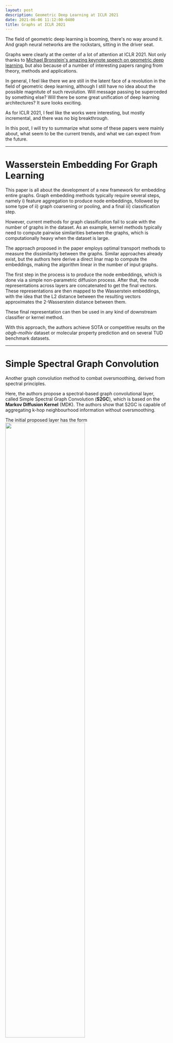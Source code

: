 ```yaml
---
layout: post
description: Geometric Deep Learning at ICLR 2021
date: 2021-06-06 11:12:00-0400
title: Graphs at ICLR 2021
---
```




The field of geometric deep learning is booming, there's no way around it. And graph neural networks are the rockstars, sitting in the driver seat.

Graphs were clearly at the center of a lot of attention at ICLR 2021.
Not only thanks to [Michael Bronstein's amazing keynote speech on geometric deep learning](https://iclr.cc/virtual/2021/invited-talk/3717), but also because of a number of interesting papers ranging from theory, methods and applications.

In general, I feel like there we are still in the latent face of a revolution in the field of geometric deep learning, although I still have no idea about the possible magnitute of such revolution. Will message passing be superceded by something else? Will there be some great unification of deep learning architectures? It sure looks exciting.

As for ICLR 2021, I feel like the works were interesting, but mostly incremental, and there was no big breakthrough.

In this post,  I will try to summarize what some of these papers were mainly about, what seem to be the current trends, and what we can expect from the future.

---


# Wasserstein Embedding For Graph Learning

This paper is all about the development of a new framework for embedding entire graphs.
Graph embedding methods typically require several steps, namely i) feature aggregation to produce node embeddings, followed by some type of ii) graph coarsening or pooling, and a final iii) classification step.

However, current methods for graph classification fail to scale with the number of graphs in the dataset. As an example, kernel methods typically need to compute pairwise similarities between the graphs, which is computationally heavy when the dataset is large.

The approach proposed in the paper employs optimal transport methods to measure the dissimilarity between the graphs. Similar approaches already exist, but the authors here derive a direct linar map to compute the embeddings, making the algorithm linear in the number of input graphs.

The first step in the process is to produce the node embeddings, which is done via a simple non-parametric diffusion process. After that, the node representations across layers are concatenated to get the final vectors.
These representations are then mapped to the Wasserstein embeddings, with the idea that the L2 distance between the resulting vectors approximates the 2-Wasserstein distance between them.

These final representation can then be used in any kind of downstream classifier or kernel method.

With this approach, the authors achieve SOTA or competitive results on the *obgb-molhiv* dataset  or molecular property prediction and on several TUD benchmark datasets.

--- 
# Simple Spectral Graph Convolution

Another graph convolution method to combat oversmoothing, derived from spectral principles.

Here, the authors propose a spectral-based graph convolutional layer, called Simple Spectral Graph Convolution (**S2GC**), which is based on the **Markov Diffusion Kernel** (MDK). The authors show that S2GC is capable of aggregating k-hop neighbourhood information without oversmoothing.

The initial proposed layer has the form
<img src="{{ site.baseurl }}/assets/img/ssgc1.png" width="70%"/>

with $$\hat{T}$$ being the normalized adjacency matrix with added self-loops.

However, this formulation can still incur in oversmoothing. Thus, the authors incorporate the possibility to interpolate between self-information and neighbor aggregation:

<img src="{{ site.baseurl }}/assets/img/ssgc2.png" width="70%"/>

The model is evaluated on the tasks of text and node classification, as well as node clustering and community detection. In general, the results are competitive with previous models, but this new formulation appears to be able to combat oversmoothing as the receptive field increases.

It is also showed in the paper that  the proposed filter, by design, will give the highest weight to the closest neighborhood of a node, and that the model can incorporate larger receptive fields without undermining contributions of smaller receptive fields, which might be the reason why this model doesn't suffer from oversmoothing.

---
# Adaptive Universal Generalized PageRank Graph Neural Network

The goal here is to build a model that can adapt to both homophily and heterophily settings, and combat oversmoothing. The proposed approach incorporates the generalized page rank (GPR) algorithm in Graph Neural Networks (GNNs).

Simply put, the GPR algorithm assigns scores to nodes in a graph that are then used for clustering purposes.

The GPR + GNN process is as follows:

<img src="{{ site.baseurl }}/assets/img/pagerank.png" width="70%"/>

Here, the initial node representation is derived by a neural network $$f_{\theta}$$.
After that, the typical graph diffusion is performed using the symmetric adjacency matrix in order to get representations that aggregate information from 1 to $$k$$-hop neighborhoods.
To get the final representations, the hidden representaions from 1 to $$k$$ are summed and weighted by values $$\gamma_k$$. These weights are trained jointly with $$f_{\theta}$$.

As the authors point out, the weights  $$\gamma_k$$ give the model  the ability to adaptively control the contribution of each propagation step and adjust it to the node label pattern, thus adapting to both homophily and etherophily settings. 

Moreover, oversmoothing should be combated by the model by assigning less weight to large-range propagation steps whenever they are not beneficial in the training procedure.

---

# How To Find Your Friendly Neighborhood: Graph Attention Design With Self-Supervision

The paper is an exploration of attention in graph neural networks. Moreover, the authors propose to use attention-based, self-supervised link-prediction as an auxiliary task when doing node classification.

Apparently, there is room to improve self-attention mechanism in graph neural networks as, for example, GATs have typically showed performance improvements but the improvements are not consistent across datasets, and it's not even clear what graph attention actually learns.

Let's recall that the GAT's attention comes in the form of $$a^T[Wh_i\mid\mid Wh_j]$$. In addition to this, the authors investigate dot-product attention, which is in the form $$(Wh_i) * (Wh_j)$$.

In the proposed self-supervision framework, the attention is used to predict the presence/absence of edges between node pairs. In essence, it's an auxiliary link prediction task. The authors explore four different attention mechanisms: the original one from GAT, dot product attention, scaled dot product, and a mix of dot product and GAT attention.

The final loss is the combination of the cross-entropy on the node labels (for the node classification task), and the self-supervised graph attention losses, plus an L2 penalty term.

Given this framework, the authors pose some research question, which I'll summarize here.

1. **Does graph attention learn label agreement?** The authors here seem to think that, due to oversmoothing in GAT, if an edge exists between nodes with different labels, that it will be hard to distinguish them. Thus, they postulate that ideal attention should give all the weights to label-agreed neighbors. In their experiments, they show that GAT attention learns label-agreement better that dot-product.
2. **Is graph attention predictive for edge presence?** On the link predictiont ask, dot-product attention consistently outperforms GAT attention. 
3. **Which graph attention should we use for given graphs?** The hypothesis here is that different attention mechanisms have will have different abilities to model graphs under various homophily and average degree. Here, the best performing model in low-homphily settings employs scaled dot-product attention with self-supervision, showing that self-supervision can be useful. However, when homphily and average degree are high enough, there is no difference in performance between all the models, including a vanilla GCN.

All of the experiments done so far were done using synthetic dataset, as they allow for controlling several graph properties. However, the authors show that the design choice generalize to many real-world datasets.

---

# Learning Mesh-Based Simulations With Graph Networks

Here the authors introduce **MeshGraphNets**, a framework for learning mesh-based simulations using graph neural networks.
These simulations allow modelling of complex physical systems, such as cloth, fluid dynamics, and air flow.

The original simulation meshes are represented by a set of mesh nodes and edges. Each node is associated with a coordinate in mesh space, and with the value of the quantity that the system is modelling. Some systems, called *Lagrangian*, are also endowed with a 3D so-called *world-space* coordinate for the nodes.

The proposed model first  translates the mesh represantion into a multigraph, with the Lagrangian systems having additional"word"edges to enable interactions that might be local in 3D space but non-local in mesh space. These edges are created by spatial proximity.

In the graph, positional features are encoded in the edges. The initial features for both nodes and edges are then encoeed with simple MPLs, and that passed though several layers of message-passing.

<img src="{{ site.baseurl }}/assets/img/mesh.png" width="90%"/>



The latent node features for the nodes are finally translated by a decoder MLP into output features $$p_i$$. These features are interpreted as derivatives of the system quantitiy that we are modelling, so that they can be used to update the state of the system at the next timestep.

The resulting simulations, which can be seen [here](https://sites.google.com/view/meshgraphnets), tend o run 1-2 orders of magnitude faster that the simulations they were trained on.

---

#  Learning Parametrized Graph Shift Operators

This paper provides and analysis for graph shift operators (GSO)* in graph learning, as well as a strategy for learning parametrized shift operators on graphs. 

The parametrization is achieved in the following way:

<img src="{{{ site.baseurl }}/assets/img/gso1.png" width="70%"/>

where $$D_a$$ is the degre matrix,  and $$A_a$$ is the adjacency matrix with self-loops.

Depending on the parameters values, one can retrieve commonly used graph shift operators, as shown in the following table:

<img src="{{{ site.baseurl }}/assets/img/gso2.png" width="70%"/>


The authors then show how to include this new parametrized GSO in common GNN architectures.

The exposition continues with a brief theoretical analysis, where for example it is shown that the parametrized GSO has real eigenvalues and eigenvectors, making it feasible to use in exhisting spectral network analysis frameworks where this property is required. Some other bounds useful for numerical stability are derived in the paper.

---

# On the Bottleneck of Graph Neural Networks and its Practical Implications

One of the main issues with graphnets is the *bottleneck* issue: GNNs struggle to propagate information between distant nodes in the graph.  This paper relates this failure mode to the *over-squashing* problem, which happens when the network is not able to compress exponentially-growing information into fixed-sized vectors.

As a result, traditional GNNs perform poorly when the prediction task depends on long-range interaction. Moreover, it is shown that GNNs that absorm incoming edges equally, such as *GCN* and *GIN*, are more subsceptible to this issue than *GAT* of *GGNN*.

In most literature, GNNs were observed not to benefit from more than a few layers. The common explaantion for this is *oversmoothing*: node representations become indistinguishable when the number of layers increases. For long-range task, however, the paper hypothesizes that the explanation for the limited perfomance lies in *oversquashing*.

In fact, the bottleneck issue here is very similar to the issue for seq2seq models, which typically suffer from a bottleneck problem in the decoder when attention is not used, since the receptive field of a ndoe grows linearly with the number of steps. 

For graph, the issue is strictly worse, since the number of nodes that fall in the receptive field of a target node grows exponentially with the number of message-passing steps.

The *problem radius* here is defined as a useful measure for defining the problem, and it correponds to the problem's required range of interaction. Clearly, this is typically unknown in advance, and is usually approximated empirially by tuning the number of layers.

When a prediciton problem as a problem radius $$r$$, the GNN muyst have as many layers $$K$$ as $$r$$. Howeverly, since the number of nodes in the receptive field grows exponentially with $$K$$, the network need to squash an exponentially-growing amount of intomation into a fixed-size vector, and so crucial messages might fail to reach thei distant destinations, and the model would learn only short-ranged signals fromt he training data and fail to generalize at test time.

The authors show the **NEIGHBORMATCH** task a toy task that exhibits the need for long-range interactions between nodes.

Examples of tasks that require long-range interaction appear in the prediciton fo chemical properties of molecules, which might depend on the combination of atoms that reside on opposite sides of the molecule.

On the toy dataset, it is shown that, even if enogh layers are built into the network, the models underfit when the number of layers increases. The GAT and GGNN fails later that GCN and GIN. this difference can be exaplined by the neighbor aggregation computation. GCN and GIN aggregate all neighbors before combining them with the target node's representation. Thus they must compress the information flowing from all the leaves into a single vector, and only afterwars interact with the target node's own representation. In contrast, GAT uses attention to weight incoming messages given tha target node's representation. At the last layer only, the target node can ignore the irrelevant incoming edge, and absorb only the relevant edge.


A question posed is: if all GNNs have reached low training accuracy, how do these GNN models usually fit the training data in public datasets of long-range problems? The hypothesis is that they overfiit short-range signals and artifacts from the training set, rather that learning the long-range information that was sqashed in the bottleneck. Thus, they generalize poorly at test time.

Simple solution: Adding a fully-adjacent (FA) layer in the last layer. the FA later has every pair of nodes connected by an edge. This allows the topology-aware representations (that arrived at the last layer) to interact directly and consider nodes beyond thei original neighbors. This significanly reduces the error rate.

Moreover, the authors try to assess whether the issue might have to do with under-reaching rather that oversquashing. However, that is not the case, as they show that the networks already had enough layer to reach the radius needes for they task.

--- 

# Expressive Power of Invariant and Equivariant Graph Neural Networks

This theoretical paper compares the expressive power of three types of invariant and equivariant GNNs against the Weisfeiler-Lehman (WL) tests, proves function approximation results for these GNNs, and demonstrates that 2-FGNN\_E works well for the quadratic assignment problem.  One of the main results is showing that k-FGNN are as powerful as the (k-1)-Weisfeiler-Lehman test.

---

# And so?

So, what can we expect from the immediate future of geometric deep learning? One thing I would bet on is that we'll see a lot of work on self-supervision and pre-training of larger architectures. As we know, increasizing the size of most graph models does not necessarily scales perfomance. It's not a transformer world, and attention is not all we need. I think we are starting to understand why this is, and the increasily large body of theoretical work might help us in building model that seamlessly scale to huge graph without big degradations in performance.

Also, what about message passing? Will we move pass the bottleneck? There is some reason to think that we might be able to extract connectivity-aware features, and that would be enough to discard the graph structure later on and training without any big bottleneck.

And what about attention? It has won the computer vision and NLP context (altough now it's already so old-fashioned. Yes I am talking about MLPs), but with graphs it's not so clear yet.

I know, it's more questions than answers at this point. But if I had the answers I'd probably write a paper about it.

